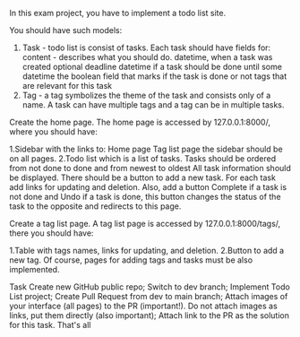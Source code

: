 In this exam project, you have to implement a todo list site.

You should have such models:

1. Task - todo list is consist of tasks. Each task should have fields for:
  content - describes what you should do.
  datetime, when a task was created
  optional deadline datetime if a task should be done until some datetime
  the boolean field that marks if the task is done or not
  tags that are relevant for this task
2. Tag - a tag symbolizes the theme of the task and consists only of a name.
A task can have multiple tags and a tag can be in multiple tasks.

Create the home page. The home page is accessed by 127.0.0.1:8000/, where you should have:

1.Sidebar with the links to:
  Home page
  Tag list page the sidebar should be on all pages.
2.Todo list which is a list of tasks.
  Tasks should be ordered from not done to done and from newest to oldest
  All task information should be displayed.
  There should be a button to add a new task.
  For each task add links for updating and deletion.
  Also, add a button Complete if a task is not done and Undo if a task is done, this button changes the status of the task to the opposite and redirects to this page.


Create a tag list page. A tag list page is accessed by 127.0.0.1:8000/tags/, there you should have:

1.Table with tags names, links for updating, and deletion.
2.Button to add a new tag.
Of course, pages for adding tags and tasks must be also implemented.
 

Task
Create new GitHub public repo;
Switch to dev branch;
Implement Todo List project;
Create Pull Request from dev to main branch;
Attach images of your interface (all pages) to the PR (important!). Do not attach images as links, put them directly (also important);
Attach link to the PR as the solution for this task.
That's all
